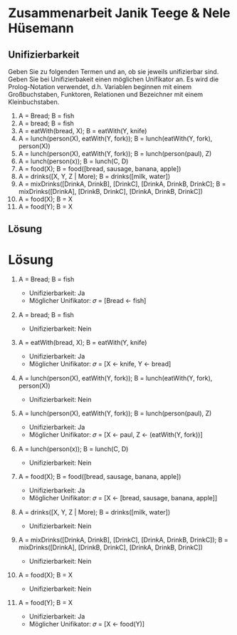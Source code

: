 # Zusammenarbeit Janik Teege & Nele Hüsemann
## Unifizierbarkeit

Geben Sie zu folgenden Termen  und  an, ob sie jeweils unifizierbar sind. Geben Sie bei Unifizierbakeit einen möglichen Unifikator  an. Es wird die Prolog-Notation verwendet, d.h. Variablen beginnen mit einem Großbuchstaben, Funktoren, Relationen und Bezeichner mit einem Kleinbuchstaben.

1. A = Bread; B = fish
2. A = bread; B = fish
3. A = eatWith(bread, X); B = eatWith(Y, knife)
4. A = lunch(person(X), eatWith(Y, fork)); B = lunch(eatWith(Y, fork), person(X))
5. A = lunch(person(X), eatWith(Y, fork)); B = lunch(person(paul), Z)
6. A = lunch(person(x)); B = lunch(C, D)
7. A = food(X); B = food([bread, sausage, banana, apple])
8. A = drinks([X, Y, Z | More); B = drinks([milk, water])
9. A = mixDrinks([DrinkA, DrinkB], [DrinkC], [DrinkA, DrinkB, DrinkC]; B = mixDrinks([DrinkA], [DrinkB, DrinkC], [DrinkA, DrinkB, DrinkC])
10. A = food(X); B = X
11. A = food(Y); B = X

## Lösung

# Lösung
1. A = Bread; B = fish
    - Unifizierbarkeit: Ja
    - Möglicher Unifikator: 𝜎 = [Bread ← fish]

2. A = bread; B = fish
    - Unifizierbarkeit: Nein

3. A = eatWith(bread, X); B = eatWith(Y, knife)
    - Unifizierbarkeit: Ja
    - Möglicher Unifikator: 𝜎 = [X ← knife, Y ← bread]

4. A = lunch(person(X), eatWith(Y, fork)); B = lunch(eatWith(Y, fork), person(X))
    - Unifizierbarkeit: Nein

5. A = lunch(person(X), eatWith(Y, fork)); B = lunch(person(paul), Z)
    - Unifizierbarkeit: Ja
    - Möglicher Unifikator: 𝜎 = [X ← paul, Z ← (eatWith(Y, fork))]

6. A = lunch(person(x)); B = lunch(C, D)
    - Unifizierbarkeit: Nein

7. A = food(X); B = food([bread, sausage, banana, apple])
    - Unifizierbarkeit: Ja
    - Möglicher Unifikator: 𝜎 = [X ← [bread, sausage, banana, apple]]

8. A = drinks([X, Y, Z | More); B = drinks([milk, water])
    - Unifizierbarkeit: Nein

9. A = mixDrinks([DrinkA, DrinkB], [DrinkC], [DrinkA, DrinkB, DrinkC]);
    B = mixDrinks([DrinkA], [DrinkB, DrinkC], [DrinkA, DrinkB, DrinkC])
    - Unifizierbarkeit: Nein

10. A = food(X); B = X
    - Unifizierbarkeit: Nein

11. A = food(Y); B = X
    - Unifizierbarkeit: Ja
    - Möglicher Unifikator: 𝜎 = [X ← food(Y)]